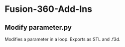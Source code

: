 # Fusion-360-Add-Ins

## Modify parameter.py
Modifies a parameter in a loop. Exports as STL and .f3d.
